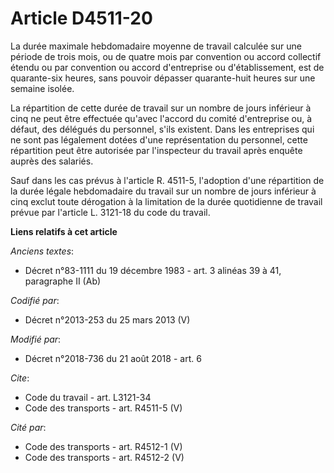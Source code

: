 # Article D4511-20

La durée maximale hebdomadaire moyenne de travail calculée sur une période de trois mois, ou de quatre mois par convention ou
accord collectif étendu ou par convention ou accord d'entreprise ou d'établissement, est de quarante-six heures, sans pouvoir
dépasser quarante-huit heures sur une semaine isolée.

La répartition de cette durée de travail sur un nombre de jours inférieur à cinq ne peut être effectuée qu'avec l'accord du
comité d'entreprise ou, à défaut, des délégués du personnel, s'ils existent. Dans les entreprises qui ne sont pas légalement
dotées d'une représentation du personnel, cette répartition peut être autorisée par l'inspecteur du travail après enquête
auprès des salariés.

Sauf dans les cas prévus à l'article R. 4511-5, l'adoption d'une répartition de la durée légale hebdomadaire du travail sur
un nombre de jours inférieur à cinq exclut toute dérogation à la limitation de la durée quotidienne de travail prévue par
l'article L. 3121-18 du code du travail.

**Liens relatifs à cet article**

_Anciens textes_:

  - Décret n°83-1111 du 19 décembre 1983 - art. 3 alinéas 39 à 41, paragraphe II (Ab)

_Codifié par_:

  - Décret n°2013-253 du 25 mars 2013 (V)

_Modifié par_:

  - Décret n°2018-736 du 21 août 2018 - art. 6

_Cite_:

  - Code du travail - art. L3121-34
  - Code des transports - art. R4511-5 (V)

_Cité par_:

  - Code des transports - art. R4512-1 (V)
  - Code des transports - art. R4512-2 (V)

